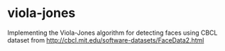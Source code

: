 # viola-jones
Implementing the Viola-Jones algorithm for detecting faces using CBCL dataset from http://cbcl.mit.edu/software-datasets/FaceData2.html
